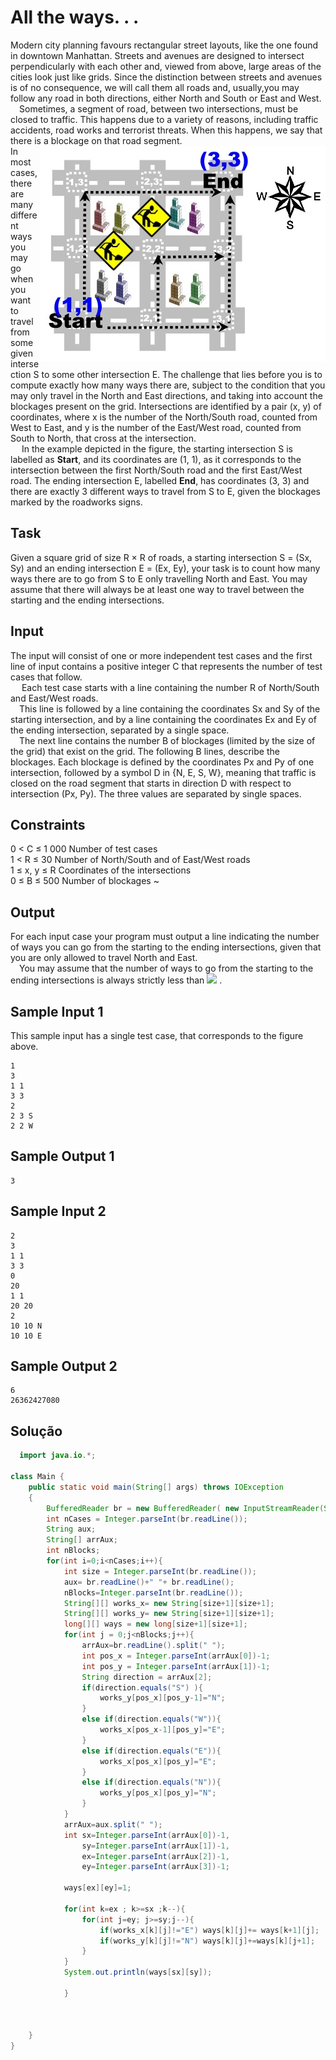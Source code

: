 # All the ways. . .   
Modern city planning favours rectangular street layouts, like the one found in downtown Manhattan. Streets and avenues are designed to intersect perpendicularly with each other and, viewed from above, large areas of the cities look just like grids. Since the distinction between streets and avenues is of no consequence, we will call them all roads and, usually,you may follow any road in both directions, either North and South or East and West.  
&emsp;Sometimes, a segment of road, between two intersections, must be closed to traffic. This happens due to a variety of reasons, including traffic accidents, road works and terrorist threats. When this happens, we say that there is a blockage on that road
segment.
<img src="streat.jpg" align="right"  alt="street example">  
In most cases, there are many different ways you may go when you want to travel from some given intersection S to some other intersection E. The challenge that lies before you is to compute exactly how many ways there are, subject to the condition that you may only travel in the North and East directions, and taking into account the blockages present on the grid. Intersections are identified by a pair (x, y) of coordinates, where x is the number of the North/South road, counted from West to East, and y is the number of the East/West road, counted from South to North, that cross at the intersection.  
&emsp; In the example depicted in the figure, the starting intersection S is labelled as **Start**, and its coordinates are (1, 1), as it corresponds to the intersection between the first North/South road and the first East/West road. The ending intersection E, labelled **End**, has coordinates (3, 3) and there are exactly 3 different ways to travel from S to E, given the blockages marked by the roadworks signs.  

## Task
Given a square grid of size R × R of roads, a starting intersection S = (Sx, Sy) and an ending intersection E = (Ex, Ey), your task is to count how many ways there are to go from S to E only travelling North and East. You may assume that there will always be at least one way to travel between the starting and the ending intersections.   
## Input   
The input will consist of one or more independent test cases and the first line of input contains a positive integer C that represents the number of test cases that follow.   
&emsp; Each test case starts with a line containing the number R of North/South and East/West roads.   
&emsp;This line is followed by a line containing the coordinates Sx and Sy of the starting intersection, and by a line containing the coordinates Ex and Ey of the ending intersection, separated by a single space.    
&emsp;The next line contains the number B of blockages (limited by the size of the grid) that exist on the grid. The following B lines, describe the blockages. Each blockage is defined by the coordinates Px and Py of one intersection, followed by a symbol D in {N, E, S, W}, meaning that traffic is closed on the road segment that starts in direction D with respect to intersection (Px, Py). The three values are separated by single spaces.  
## Constraints
0 < C ≤ 1 000 Number of test cases  
1 < R ≤ 30 Number of North/South and of East/West roads  
1 ≤ x, y ≤ R Coordinates of the intersections  
0 ≤ B ≤ 500 Number of blockages    ~

## Output
For each input case your program must output a line indicating the number of ways you can go from the starting to the ending intersections, given that you are only allowed to travel North and East.   
&emsp;You may assume that the number of ways to go from the starting to the ending intersections is always strictly less than <img src="https://render.githubusercontent.com/render/math?math=\large\2^63"> .  
## Sample Input 1  
This sample input has a single test case, that corresponds to the figure above.   

``` 
1  
3  
1 1  
3 3  
2  
2 3 S  
2 2 W  
```  

## Sample Output 1  

``` 
3  
```  

## Sample Input 2  

``` 
2  
3  
1 1  
3 3  
0  
20  
1 1  
20 20  
2  
10 10 N  
10 10 E  
```  

## Sample Output 2  

``` 
6  
26362427080  
```  

## Solução  
``` java
  import java.io.*;

class Main {
    public static void main(String[] args) throws IOException
    {
        BufferedReader br = new BufferedReader( new InputStreamReader(System.in));
        int nCases = Integer.parseInt(br.readLine());
        String aux;
        String[] arrAux;
        int nBlocks;
        for(int i=0;i<nCases;i++){
            int size = Integer.parseInt(br.readLine());
            aux= br.readLine()+" "+ br.readLine();
            nBlocks=Integer.parseInt(br.readLine());
            String[][] works_x= new String[size+1][size+1];
            String[][] works_y= new String[size+1][size+1];
            long[][] ways = new long[size+1][size+1];
            for(int j = 0;j<nBlocks;j++){
                arrAux=br.readLine().split(" ");
                int pos_x = Integer.parseInt(arrAux[0])-1;
                int pos_y = Integer.parseInt(arrAux[1])-1;
                String direction = arrAux[2];
                if(direction.equals("S") ){
                    works_y[pos_x][pos_y-1]="N";
                }
                else if(direction.equals("W")){
                    works_x[pos_x-1][pos_y]="E";
                }
                else if(direction.equals("E")){
                    works_x[pos_x][pos_y]="E";
                }
                else if(direction.equals("N")){
                    works_y[pos_x][pos_y]="N";
                }
            }
            arrAux=aux.split(" ");
            int sx=Integer.parseInt(arrAux[0])-1,
                sy=Integer.parseInt(arrAux[1])-1,
                ex=Integer.parseInt(arrAux[2])-1,
                ey=Integer.parseInt(arrAux[3])-1;
            
            ways[ex][ey]=1;

            for(int k=ex ; k>=sx ;k--){
                for(int j=ey; j>=sy;j--){
                    if(works_x[k][j]!="E") ways[k][j]+= ways[k+1][j];
                    if(works_y[k][j]!="N") ways[k][j]+=ways[k][j+1];
                }
            }
            System.out.println(ways[sx][sy]);

            }
          
        

    }
}
 
 ```
